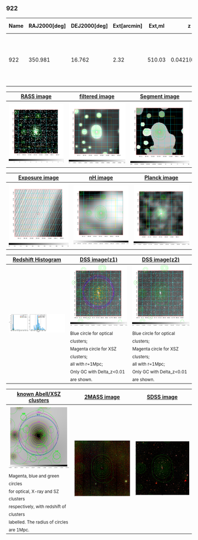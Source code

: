 <div STYLE="page-break-after: always;"></div>

### 922

|Name|RAJ2000[deg]|DEJ2000[deg] |Ext[arcmin]| Ext,ml | z | z_src| C|GC(XSZ,Delta_z<0.01)| GC(OPT,Delta_z<0.01)|GC| R_sig[arcmin] | R500[arcmin] | R500[Mpc]| CRsig[c/s] | CR500[c/s] |L500[1E44 erg/s]|F500[1E-12 erg/s/cm^2]| M500[1E14 Msun]|Tx[keV]|Cnt_sig|Beta|Rc[arcmin]|Comment|Alias|
|---|---|---|---|---|---|------|---|--------|---------|----------|---|---|---|---|---|---|---|---|---|---|---|---|---|---|
|922| 350.981| 16.762| 2.32| 510.03| 0.0421(0.005)| z1, z_xsz| B| L03, MCXC, PSZ2, Tar, XB| A, N, W| A, C, F20, L03, MCXC, N, PSZ2, Tar, W, XB| 25.194| 18.123| 0.903| 1.167(0.078)| 1.115(0.075)| 0.845(0.027)| 20.402(0.641)| 2.18(0.03)| 3.51(0.04)| 577.8| 0.654(-0.022+0.025)| 2.901(-0.256+0.276)| -| k267|

|[RASS image](../image/922/922_img.pdf)|[filtered image](../image/922/922_fil.pdf)|[Segment image](../image/922/922_seg.pdf)|
|-------------------|--------------------|-------------------|
| <img src="../image/922/922_img.png" width="300">  | <img src="../image/922/922_fil.png" width="300">   | <img src="../image/922/922_seg.png" width="300">  |

|[Exposure image](../image/922/922_mex.pdf)| [nH image](../image/922/922_nh.pdf)| [Planck image](../image/922/922_p.pdf)|
|-------------------|--------------------|-------------------|
|<img src="../image/922/922_mex.png" width="300">   | <img src="../image/922/922_nh.png" width="300">    | <img src="../image/922/922_p.png" width="300"> |

|[Redshift Histogram](../image/922/922_zg.pdf) | [DSS image(z1)](../image/922/922_dss_z1.pdf)      |  [DSS image(z2)](../image/922/922_dss_z2.pdf)    |
|-------------------|--------------------|-------------------|
|<img src="../image/922/922_zg.png" width="300"> |<img src="../image/922/922_dss_z1.png" width="300"> <sub><br>Blue circle for optical clusters; <br>Magenta circle for XSZ clusters; <br>all with r=1Mpc; <br>Only GC with Delta_z<0.01 are shown. </sub>| <img src="../image/922/922_dss_z2.png" width="300"><sub><br>Blue circle for optical clusters; <br>Magenta circle for XSZ clusters; <br>all with r=1Mpc; <br>Only GC with Delta_z<0.01 are shown. </sub> |

|[known Abell/XSZ clusters](../image/922/922_gc.pdf) | [2MASS image](../image/922/922_2mass.pdf)      |[SDSS image](../image/922/922_sdss.pdf)   |
|-------------------|-------------------|-------------------|
|<img src=../image/922/922_gc.png width="300"> <br><sub>Magenta, blue and green circles <br>for optical, X-ray and SZ clusters <br>respectively, with redshift of clusters <br>labelled. The radius of circles <br>are 1Mpc.</sub>|<img src="../image/922/922_2mass.png" width="300">  | <img src="../image/922/922_sdss.png" width="300">  |




